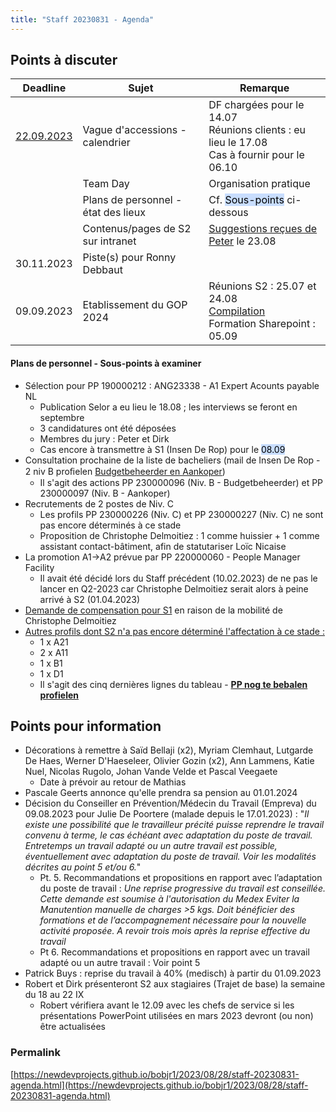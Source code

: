 ```yaml
---
title: "Staff 20230831 - Agenda"
---
```

## Points à discuter

| Deadline                                                                                            | Sujet                               | Remarque                                                                                                             |
| --------------------------------------------------------------------------------------------------- | ----------------------------------- | -------------------------------------------------------------------------------------------------------------------- |
| [22.09.2023](https://newdevprojects.github.io/bobjr1/2023/08/28/composition-du-jury-accession.html) | Vague d'accessions - calendrier     | DF chargées pour le 14.07<br>Réunions clients : eu lieu le 17.08<br>Cas à fournir pour le 06.10                      |
|                                                                                                     | Team Day                            | Organisation pratique                                                                                                 |
|                                                                                                     | Plans de personnel - état des lieux | Cf. <mark style="background: #ADCCFFA6;">Sous-points</mark> ci-dessous                                               |
|                                                                                                     | Contenus/pages de S2 sur intranet   | [Suggestions reçues de Peter](https://newdevprojects.github.io/bobjr1/2023/08/28/input-peter-intranet.html) le 23.08 |
| 30.11.2023                                                                                          | Piste(s) pour Ronny Debbaut         |                                                                                                                      |
| 09.09.2023                                                                                          | Etablissement du GOP 2024           | Réunions S2 : 25.07 et 24.08<br>[Compilation](https://newdevprojects.github.io/bobjr1/2023/08/29/gop-2023-2026-updated-31-08-2023.html)<br>Formation Sharepoint : 05.09                                                         | 

#### Plans de personnel - Sous-points à examiner

* Sélection pour PP 190000212 : ANG23338 - A1 Expert Acounts payable NL
	* Publication Selor a eu lieu le 18.08 ; les interviews se feront en septembre
	* 3 candidatures ont été déposées
	* Membres du jury : Peter et Dirk
	* Cas encore à transmettre à S1 (Insen De Rop) pour le <mark style="background: #ADCCFFA6;">08.09</mark>
* Consultation prochaine de la liste de bacheliers (mail de Insen De Rop - 2 niv B proﬁelen [Budgetbeheerder en Aankoper](https://newdevprojects.github.io/bobjr1/2023/08/28/budgetbeheerder-en-aankoper.html))
	* Il s'agit des actions PP 230000096 (Niv. B - Budgetbeheerder) et PP 230000097 (Niv. B - Aankoper)
* Recrutements de 2 postes de Niv. C
	* Les profils PP 230000226 (Niv. C) et PP 230000227 (Niv. C) ne sont pas encore déterminés à ce stade
	* Proposition de Christophe Delmoitiez : 1 comme huissier + 1 comme assistant contact-bâtiment, afin de statutariser Loïc Nicaise
* La promotion A1->A2 prévue par PP 220000060 - People Manager Facility
	* Il avait été décidé lors du Staff précédent (10.02.2023) de ne pas le lancer en Q2-2023 car Christophe Delmoitiez serait alors à peine arrivé à S2 (01.04.2023)
* [Demande de compensation pour S1](https://newdevprojects.github.io/bobjr1/2023/08/28/demande-de-compensation-pour-s1.html) en raison de la mobilité de Christophe Delmoitiez
* <u>Autres profils dont S2 n'a pas encore déterminé l'affectation à ce stade :</u>
	* 1 x A21
	* 2 x A11
	* 1 x B1
	* 1 x D1
	* Il s'agit des cinq dernières lignes du tableau - [**PP nog te bebalen profielen**](https://newdevprojects.github.io/bobjr1/2023/08/28/pp-nog-te-bepalen-profielen.html)

## Points pour information

* Décorations à remettre à Saïd Bellaji (x2), Myriam Clemhaut, Lutgarde De Haes, Werner D'Haeseleer, Olivier Gozin (x2), Ann Lammens, Katie Nuel, Nicolas Rugolo, Johan Vande Velde et Pascal Veegaete
	* Date à prévoir au retour de Mathias
* Pascale Geerts annonce qu'elle prendra sa pension au 01.01.2024
* Décision du Conseiller en Prévention/Médecin du Travail (Empreva) du 09.08.2023 pour Julie De Poortere (malade depuis le 17.01.2023) : "*Il existe une possibilité que le travailleur précité puisse reprendre le travail convenu à terme, le cas échéant avec adaptation du poste de travail. Entretemps un travail adapté ou un autre travail est possible, éventuellement avec adaptation du poste de travail. Voir les modalités décrites au point 5 et/ou 6.*"  
	* Pt. 5. Recommandations et propositions en rapport avec l’adaptation du poste de travail : *Une reprise progressive du travail est conseillée. Cette demande est soumise à l'autorisation du Medex Eviter la Manutention manuelle de charges >5 kgs. Doit bénéficier des formations et de l’accompagnement nécessaire pour la nouvelle activité proposée. A revoir trois mois après la reprise effective du travail*
	* Pt 6. Recommandations et propositions en rapport avec un travail adapté ou un autre travail : Voir point 5 
* Patrick Buys : reprise du travail à 40% (medisch) à partir du 01.09.2023
* Robert et Dirk présenteront S2 aux stagiaires (Trajet de base) la semaine du 18 au 22 IX
	* Robert vérifiera avant le 12.09 avec les chefs de service si les présentations PowerPoint utilisées en mars 2023 devront (ou non) être actualisées

### Permalink

[https://newdevprojects.github.io/bobjr1/2023/08/28/staff-20230831-agenda.html](https://newdevprojects.github.io/bobjr1/2023/08/28/staff-20230831-agenda.html)